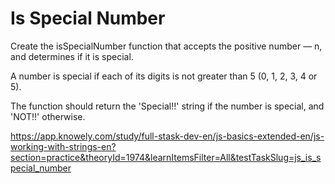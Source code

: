 # Is Special Number

Create the isSpecialNumber function that accepts the positive number — n, and determines if it is special.

A number is special if each of its digits is not greater than 5 (0, 1, 2, 3, 4 or 5).

The function should return the 'Special!!' string if the number is special, and 'NOT!!' otherwise.

<https://app.knowely.com/study/full-stask-dev-en/js-basics-extended-en/js-working-with-strings-en?section=practice&theoryId=1974&learnItemsFilter=All&testTaskSlug=js_is_special_number>
